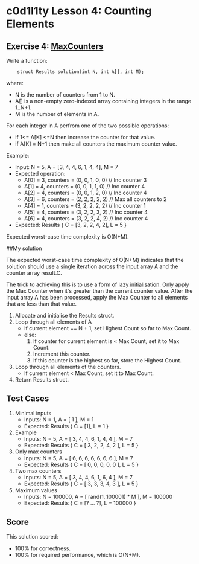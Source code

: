 # c0d1l1ty Lesson 4: Counting Elements
## Exercise 4: [MaxCounters](https://codility.com/programmers/task/max_counters/)

Write a function:
```
    struct Results solution(int N, int A[], int M);
```
where:
- N is the number of counters from 1 to N.
- A[] is a non-empty zero-indexed array containing integers in the range 1..N+1.
- M is the number of elements in A.

For each integer in A perfrom one of the two possible operations:
- if 1<= A[K] <=N then increase the counter for that value.
- if A[K] = N+1 then make all counters the maximum counter value.

Example:
- Input: N = 5, A = [3, 4, 4, 6, 1, 4, 4], M = 7
- Expected operation:
    * A[0] = 3, counters = (0, 0, 1, 0, 0) // Inc counter 3
    * A[1] = 4, counters = (0, 0, 1, 1, 0) // Inc counter 4
    * A[2] = 4, counters = (0, 0, 1, 2, 0) // Inc counter 4
    * A[3] = 6, counters = (2, 2, 2, 2, 2) // Max all counters to 2
    * A[4] = 1, counters = (3, 2, 2, 2, 2) // Inc counter 1
    * A[5] = 4, counters = (3, 2, 2, 3, 2) // Inc counter 4
    * A[6] = 4, counters = (3, 2, 2, 4, 2) // Inc counter 4
- Expected: Results { C = [3, 2, 2, 4, 2], L = 5 }

Expected worst-case time complexity is O(N+M).

##My solution

The expected worst-case time complexity of O(N+M) indicates that the solution
should use a single iteration across the input array A and the counter array
result.C.

The trick to achieving this is to use a form of [lazy initialisation](https://en.wikipedia.org/wiki/Lazy_initialization).
Only apply the Max Counter when it's greater than the current counter value.
After the input array A has been processed, apply the Max Counter to all
elements that are less than that value.

1. Allocate and initialise the Results struct.
2. Loop through all elements of A
    * If current element == N + 1, set Highest Count so far to Max Count.
    * else:
        1. If counter for current element is < Max Count, set it to Max Count.
        2. Increment this counter.
        3. If this counter is the highest so far, store the Highest Count.
3. Loop through all elements of the counters.
    * If current element < Max Count, set it to Max Count.
4. Return Results struct.

## Test Cases

1. Minimal inputs
    * Inputs: N = 1, A = [ 1 ], M = 1
    * Expected: Results { C = [1], L = 1 }
2. Example
    * Inputs: N = 5, A = [ 3, 4, 4, 6, 1, 4, 4 ], M = 7
    * Expected: Results { C = [ 3, 2, 2, 4, 2 ], L = 5 }
3. Only max counters
    * Inputs: N = 5, A = [ 6, 6, 6, 6, 6, 6, 6 ], M = 7
    * Expected: Results { C = [ 0, 0, 0, 0, 0 ], L = 5 }
4. Two max counters
    * Inputs: N = 5, A = [ 3, 4, 4, 6, 1, 6, 4 ], M = 7
    * Expected: Results { C = [ 3, 3, 3, 4, 3 ], L = 5 }
5. Maximum values
    * Inputs: N = 100000, A = [ rand(1..100001) * M ], M = 100000
    * Expected: Results { C = [? ... ?], L = 100000 }

## Score

This solution scored:
 - 100% for correctness.
 - 100% for required performance, which is O(N+M).
